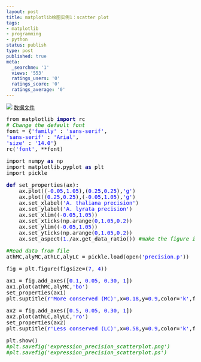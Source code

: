 ```yaml
---
layout: post
title: matplotlib绘图实例1：scatter plot
tags:
- matplotlib
- programming
- python
status: publish
type: post
published: true
meta:
  _searchme: '1'
  views: '553'
  ratings_users: '0'
  ratings_score: '0'
  ratings_average: '0'
---
```


![](https://dl.dropboxusercontent.com/u/308058/blogimages/2010/07/expression_precision_scatterplot.png)
<a href="http://dl.dropbox.com/u/308058/blog/2010/precision.p" target="_blank">数据文件</a>

<pre><span style="color:#000000;">from</span> <span style="color:#000000;">matplotlib</span> <span style="color:#000080;font-weight:bold;">import</span> <span style="color:#000000;">rc</span>
<div class="source" style="font-family:&amp;color:#000000;"><span style="color:#008800;font-style:italic;"># Change the default font</span>
<span style="color:#000000;">font</span> <span style="color:#000000;">=</span> <span style="color:#000000;">{</span><span style="color:#0000ff;">'family'</span> <span style="color:#000000;">:</span> <span style="color:#0000ff;">'sans-serif'</span><span style="color:#000000;">,</span>
<span style="color:#0000ff;">'sans-serif'</span> <span style="color:#000000;">:</span> <span style="color:#0000ff;">'Arial'</span><span style="color:#000000;">,</span>
<span style="color:#0000ff;">'size'</span> <span style="color:#000000;">:</span> <span style="color:#0000ff;">'14.0'</span><span style="color:#000000;">}</span>
<span style="color:#000000;">rc</span>(<span style="color:#0000ff;">'font'</span><span style="color:#000000;">,</span> <span style="color:#000000;">**</span><span style="color:#000000;">font</span>)

<span style="color:#000000;">import</span> <span style="color:#000000;">numpy</span> <span style="color:#000080;font-weight:bold;">as</span> np
<span style="color:#000000;">import</span> <span style="color:#000000;">matplotlib.pyplot</span> <span style="color:#000080;font-weight:bold;">as</span> <span style="color:#000000;">plt</span>
<span style="color:#000000;">import</span> <span style="color:#000000;">pickle</span>

<span style="color:#000080;font-weight:bold;">def</span> <span style="color:#000000;">set_properties</span>(<span style="color:#000000;">ax</span><span style="color:#000000;">):</span>
<span style="color:#000000;">    ax</span><span style="color:#000000;">.</span><span style="color:#000000;">plot</span>((<span style="color:#000000;">-</span><span style="color:#0000ff;">0.05</span><span style="color:#000000;">,</span><span style="color:#0000ff;">1.05</span><span style="color:#000000;">),(</span><span style="color:#0000ff;">0.25</span><span style="color:#000000;">,</span><span style="color:#0000ff;">0.25</span><span style="color:#000000;">),</span><span style="color:#0000ff;">'g'</span>)
<span style="color:#000000;">    ax</span><span style="color:#000000;">.</span><span style="color:#000000;">plot</span>((<span style="color:#0000ff;">0.25</span><span style="color:#000000;">,</span><span style="color:#0000ff;">0.25</span><span style="color:#000000;">),(</span><span style="color:#000000;">-</span><span style="color:#0000ff;">0.05</span><span style="color:#000000;">,</span><span style="color:#0000ff;">1.05</span><span style="color:#000000;">),</span><span style="color:#0000ff;">'g'</span>)
    <span style="color:#000000;">ax</span><span style="color:#000000;">.</span><span style="color:#000000;">set_xlabel</span>(<span style="color:#0000ff;">'A. thaliana precision'</span>)
<span style="color:#000000;">    ax</span><span style="color:#000000;">.</span><span style="color:#000000;">set_ylabel</span>(<span style="color:#0000ff;">'A. lyrata precision'</span>)
<span style="color:#000000;">    ax</span><span style="color:#000000;">.</span><span style="color:#000000;">set_xlim</span>((<span style="color:#000000;">-</span><span style="color:#0000ff;">0.05</span><span style="color:#000000;">,</span><span style="color:#0000ff;">1.05</span>))
<span style="color:#000000;">    ax</span><span style="color:#000000;">.</span><span style="color:#000000;">set_xticks</span>(np<span style="color:#000000;">.</span><span style="color:#000000;">arange</span>(<span style="color:#0000ff;">0</span><span style="color:#000000;">,</span><span style="color:#0000ff;">1.05</span><span style="color:#000000;">,</span><span style="color:#0000ff;">0.2</span>))
<span style="color:#000000;">    ax</span><span style="color:#000000;">.</span><span style="color:#000000;">set_ylim</span>((<span style="color:#000000;">-</span><span style="color:#0000ff;">0.05</span><span style="color:#000000;">,</span><span style="color:#0000ff;">1.05</span>))
<span style="color:#000000;">    ax</span><span style="color:#000000;">.</span><span style="color:#000000;">set_yticks</span>(np<span style="color:#000000;">.</span><span style="color:#000000;">arange</span>(<span style="color:#0000ff;">0</span><span style="color:#000000;">,</span><span style="color:#0000ff;">1.05</span><span style="color:#000000;">,</span><span style="color:#0000ff;">0.2</span>))
<span style="color:#000000;">    ax</span><span style="color:#000000;">.</span><span style="color:#000000;">set_aspect</span>(<span style="color:#0000ff;">1.</span><span style="color:#000000;">/</span><span style="color:#000000;">ax</span><span style="color:#000000;">.</span><span style="color:#000000;">get_data_ratio</span>()) <span style="color:#008800;font-style:italic;">#make the figure in square shape</span>

<span style="color:#008800;font-style:italic;">#Read data from file</span>
<span style="color:#000000;">athMC</span><span style="color:#000000;">,</span><span style="color:#000000;">alyMC</span><span style="color:#000000;">,</span><span style="color:#000000;">athLC</span><span style="color:#000000;">,</span><span style="color:#000000;">alyLC</span> <span style="color:#000000;">=</span> <span style="color:#000000;">pickle</span><span style="color:#000000;">.</span><span style="color:#000000;">load</span>(<span style="color:#000000;">open</span>(<span style="color:#0000ff;">'precision.p'</span>))

<span style="color:#000000;">fig</span> <span style="color:#000000;">=</span> <span style="color:#000000;">plt</span><span style="color:#000000;">.</span><span style="color:#000000;">figure</span>(<span style="color:#000000;">figsize</span><span style="color:#000000;">=</span>(<span style="color:#0000ff;">7</span><span style="color:#000000;">,</span> <span style="color:#0000ff;">4</span>))

<span style="color:#000000;">ax1</span> <span style="color:#000000;">=</span> <span style="color:#000000;">fig</span><span style="color:#000000;">.</span><span style="color:#000000;">add_axes</span><span style="color:#000000;">([</span><span style="color:#0000ff;">0.1</span><span style="color:#000000;">,</span> <span style="color:#0000ff;">0.05</span><span style="color:#000000;">,</span> <span style="color:#0000ff;">0.30</span><span style="color:#000000;">,</span> <span style="color:#0000ff;">1</span><span style="color:#000000;">])</span>
<span style="color:#000000;">ax1</span><span style="color:#000000;">.</span><span style="color:#000000;">plot</span>(<span style="color:#000000;">athMC</span><span style="color:#000000;">,</span><span style="color:#000000;">alyMC</span><span style="color:#000000;">,</span><span style="color:#0000ff;">'bo'</span>)
<span style="color:#000000;">set_properties</span>(<span style="color:#000000;">ax1</span>)
<span style="color:#000000;">plt</span><span style="color:#000000;">.</span><span style="color:#000000;">suptitle</span>(<span style="color:#0000ff;">r'More conserved (MC)'</span><span style="color:#000000;">,</span><span style="color:#000000;">x</span><span style="color:#000000;">=</span><span style="color:#0000ff;">0.18</span><span style="color:#000000;">,</span><span style="color:#000000;">y</span><span style="color:#000000;">=</span><span style="color:#0000ff;">0.9</span><span style="color:#000000;">,</span><span style="color:#000000;">color</span><span style="color:#000000;">=</span><span style="color:#0000ff;">'k'</span><span style="color:#000000;">,</span><span style="color:#000000;">fontsize</span><span style="color:#000000;">=</span><span style="color:#0000ff;">16</span>)

<span style="color:#000000;">ax2</span> <span style="color:#000000;">=</span> <span style="color:#000000;">fig</span><span style="color:#000000;">.</span><span style="color:#000000;">add_axes</span><span style="color:#000000;">([</span><span style="color:#0000ff;">0.5</span><span style="color:#000000;">,</span> <span style="color:#0000ff;">0.05</span><span style="color:#000000;">,</span> <span style="color:#0000ff;">0.30</span><span style="color:#000000;">,</span> <span style="color:#0000ff;">1</span><span style="color:#000000;">])</span>
<span style="color:#000000;">ax2</span><span style="color:#000000;">.</span><span style="color:#000000;">plot</span>(<span style="color:#000000;">athLC</span><span style="color:#000000;">,</span><span style="color:#000000;">alyLC</span><span style="color:#000000;">,</span><span style="color:#0000ff;">'ro'</span>)
<span style="color:#000000;">set_properties</span>(<span style="color:#000000;">ax2</span>)
<span style="color:#000000;">plt</span><span style="color:#000000;">.</span><span style="color:#000000;">suptitle</span>(<span style="color:#0000ff;">r'Less conserved (LC)'</span><span style="color:#000000;">,</span><span style="color:#000000;">x</span><span style="color:#000000;">=</span><span style="color:#0000ff;">0.58</span><span style="color:#000000;">,</span><span style="color:#000000;">y</span><span style="color:#000000;">=</span><span style="color:#0000ff;">0.9</span><span style="color:#000000;">,</span><span style="color:#000000;">color</span><span style="color:#000000;">=</span><span style="color:#0000ff;">'k'</span><span style="color:#000000;">,</span><span style="color:#000000;">fontsize</span><span style="color:#000000;">=</span><span style="color:#0000ff;">16</span>)

<span style="color:#000000;">plt</span><span style="color:#000000;">.</span><span style="color:#000000;">show</span>()
<span style="color:#008800;font-style:italic;">#plt.savefig('expression_precision_scatterplot.png')</span>
<span style="color:#008800;font-style:italic;">#plt.savefig('expression_precision_scatterplot.ps')</span></div>

</pre>